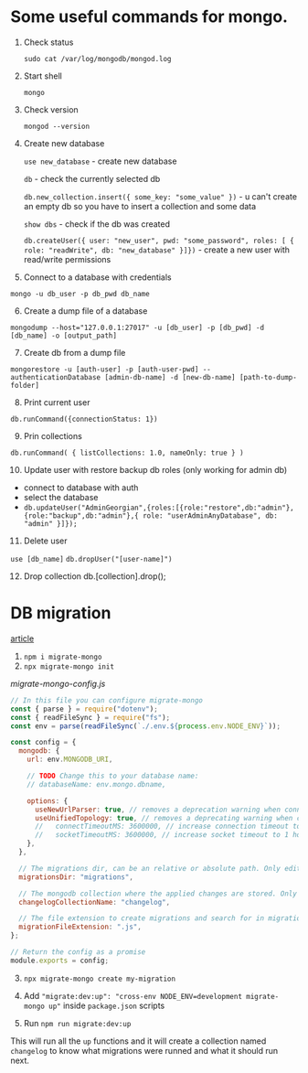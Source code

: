 # Some useful commands for mongo.

1. Check status

   `sudo cat /var/log/mongodb/mongod.log`

2) Start shell

   `mongo`

3) Check version

   `mongod --version`

4. Create new database

   `use new_database` - create new database

   `db` - check the currently selected db

   `db.new_collection.insert({ some_key: "some_value" })` - u can't create an empty db so you have to insert a collection and some data

   `show dbs` - check if the db was created

   `db.createUser({ user: "new_user", pwd: "some_password", roles: [ { role: "readWrite", db: "new_database" }]})` - create a new user with read/write permissions

5) Connect to a database with credentials

`mongo -u db_user -p db_pwd db_name`

6. Create a dump file of a database

`mongodump --host="127.0.0.1:27017" -u [db_user] -p [db_pwd] -d [db_name] -o [output_path]`

7. Create db from a dump file

`mongorestore -u [auth-user] -p [auth-user-pwd] --authenticationDatabase [admin-db-name] -d [new-db-name] [path-to-dump-folder]`

8. Print current user

`db.runCommand({connectionStatus: 1})`

9. Prin collections

`db.runCommand( { listCollections: 1.0, nameOnly: true } )`

10. Update user with restore backup db roles (only working for admin db)

- connect to database with auth
- select the database
- `db.updateUser("AdminGeorgian",{roles:[{role:"restore",db:"admin"},{role:"backup",db:"admin"},{ role: "userAdminAnyDatabase", db: "admin" }]});`

11. Delete user

`use [db_name]`
`db.dropUser("[user-name]")`

12. Drop collection
    db.[collection].drop();

# DB migration

[article](https://softwareontheroad.com/database-migration-node-mongo/)

1. `npm i migrate-mongo`
2. `npx migrate-mongo init`

_migrate-mongo-config.js_

```js
// In this file you can configure migrate-mongo
const { parse } = require("dotenv");
const { readFileSync } = require("fs");
const env = parse(readFileSync(`./.env.${process.env.NODE_ENV}`));

const config = {
  mongodb: {
    url: env.MONGODB_URI,

    // TODO Change this to your database name:
    // databaseName: env.mongo.dbname,

    options: {
      useNewUrlParser: true, // removes a deprecation warning when connecting
      useUnifiedTopology: true, // removes a deprecating warning when connecting
      //   connectTimeoutMS: 3600000, // increase connection timeout to 1 hour
      //   socketTimeoutMS: 3600000, // increase socket timeout to 1 hour
    },
  },

  // The migrations dir, can be an relative or absolute path. Only edit this when really necessary.
  migrationsDir: "migrations",

  // The mongodb collection where the applied changes are stored. Only edit this when really necessary.
  changelogCollectionName: "changelog",

  // The file extension to create migrations and search for in migration dir
  migrationFileExtension: ".js",
};

// Return the config as a promise
module.exports = config;
```

3. `npx migrate-mongo create my-migration`

4. Add `"migrate:dev:up": "cross-env NODE_ENV=development migrate-mongo up"` inside `package.json` scripts

5. Run `npm run migrate:dev:up`

This will run all the `up` functions and it will create a collection named `changelog` to know what migrations were runned and what it should run next.

